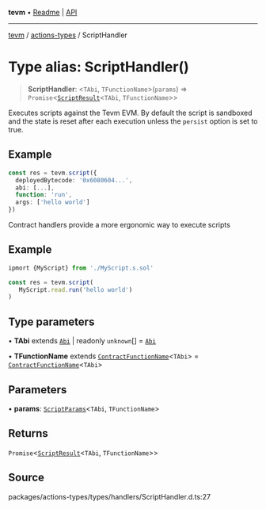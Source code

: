 **tevm** • [Readme](../../README.md) \| [API](../../modules.md)

***

[tevm](../../README.md) / [actions-types](../README.md) / ScriptHandler

# Type alias: ScriptHandler()

> **ScriptHandler**: \<`TAbi`, `TFunctionName`\>(`params`) => `Promise`\<[`ScriptResult`](../../index/type-aliases/ScriptResult.md)\<`TAbi`, `TFunctionName`\>\>

Executes scripts against the Tevm EVM. By default the script is sandboxed
and the state is reset after each execution unless the `persist` option is set
to true.

## Example

```typescript
const res = tevm.script({
  deployedBytecode: '0x6080604...',
  abi: [...],
  function: 'run',
  args: ['hello world']
})
```
Contract handlers provide a more ergonomic way to execute scripts

## Example

```typescript
ipmort {MyScript} from './MyScript.s.sol'

const res = tevm.script(
   MyScript.read.run('hello world')
)
```

## Type parameters

• **TAbi** extends [`Abi`](../../index/type-aliases/Abi.md) \| readonly `unknown`[] = [`Abi`](../../index/type-aliases/Abi.md)

• **TFunctionName** extends [`ContractFunctionName`](../../index/type-aliases/ContractFunctionName.md)\<`TAbi`\> = [`ContractFunctionName`](../../index/type-aliases/ContractFunctionName.md)\<`TAbi`\>

## Parameters

• **params**: [`ScriptParams`](../../index/type-aliases/ScriptParams.md)\<`TAbi`, `TFunctionName`\>

## Returns

`Promise`\<[`ScriptResult`](../../index/type-aliases/ScriptResult.md)\<`TAbi`, `TFunctionName`\>\>

## Source

packages/actions-types/types/handlers/ScriptHandler.d.ts:27
